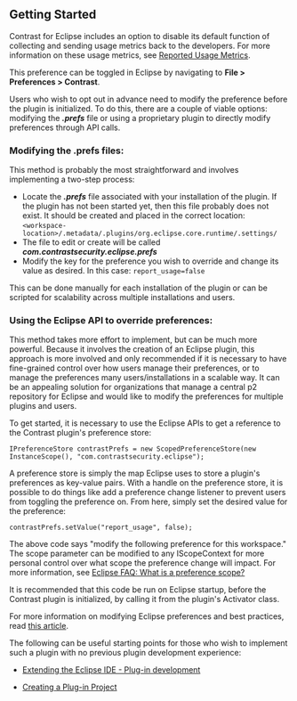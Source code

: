 <!--
title: "Is there a way to turn off the collection of usage metrics?"
description: "Is there a way to turn off the collection of usage metrics?"
-->

## Getting Started
Contrast for Eclipse includes an option to disable its default function of collecting and sending usage metrics back to the developers. For more information on these usage metrics, see [Reported Usage Metrics](dev_eclipsefaq.html#report).

This preference can be toggled in Eclipse by navigating to **File > Preferences > Contrast**.

Users who wish to opt out in advance need to modify the preference before the plugin is initialized. To do this, there are a couple of viable options: modifying the ***.prefs*** file or using a proprietary plugin to directly modify preferences through API calls.

### Modifying the .prefs files:
This method is probably the most straightforward and involves implementing a two-step process:
* Locate the ***.prefs*** file associated with your installation of the plugin. If the plugin has not been started yet, then this file probably does not exist. It should be created and placed in the correct location: ```<workspace-location>/.metadata/.plugins/org.eclipse.core.runtime/.settings/```
* The file to edit or create will be called ***com.contrastsecurity.eclipse.prefs***
* Modify the key for the preference you wish to override and change its value as desired. In this case: ```report_usage=false```

This can be done manually for each installation of the plugin or can be scripted for scalability across multiple installations and users.

### Using the Eclipse API to override preferences:
This method takes more effort to implement, but can be much more powerful. Because it involves the creation of an Eclipse plugin, this approach is more involved and only recommended if it is necessary to have fine-grained control over how users manage their preferences, or to manage the preferences many users/installations in a scalable way. It can be an appealing solution for organizations that manage a central p2 repository for Eclipse and would like to modify the preferences for multiple plugins and users.

To get started, it is necessary to use the Eclipse APIs to get a reference to the Contrast plugin's preference store:
````
IPreferenceStore contrastPrefs = new ScopedPreferenceStore(new InstanceScope(), "com.contrastsecurity.eclipse");
````
A preference store is simply the map Eclipse uses to store a plugin's preferences as key-value pairs. With a handle on the preference store, it is possible to do things like add a preference change listener to prevent users from toggling the preference on. From here, simply set the desired value for the preference:
````
contrastPrefs.setValue("report_usage", false);
````
The above code says "modify the following preference for this workspace." The scope parameter can be modified to any IScopeContext for more personal control over what scope the preference change will impact. For more information, see [Eclipse FAQ: What is a preference scope?](https://wiki.eclipse.org/FAQ_What_is_a_preference_scope%3F%22)

It is recommended that this code be run on Eclipse startup, before the Contrast plugin is initialized, by calling it from the plugin's Activator class.

For more information on modifying Eclipse preferences and best practices, read [this article](http://www.vogella.com/tutorials/EclipsePreferences/article.html#preferences_plugin.ini").

The following can be useful starting points for those who wish to implement such a plugin with no previous plugin development experience: 
* [Extending the Eclipse IDE - Plug-in development](http://www.vogella.com/tutorials/EclipsePlugIn/article.html)

* [Creating a Plug-in Project](http://help.eclipse.org/luna/index.jsp?topic=%2Forg.eclipse.rse.doc.isv%2Fguide%2Ftutorial%2FpdeProject.html)
